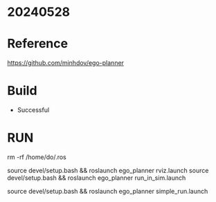 # 20240528
# Reference
https://github.com/minhdov/ego-planner

# Build
- Successful

# RUN
rm -rf /home/do/.ros

source devel/setup.bash && roslaunch ego_planner rviz.launch
source devel/setup.bash && roslaunch ego_planner run_in_sim.launch

source devel/setup.bash && roslaunch ego_planner simple_run.launch
